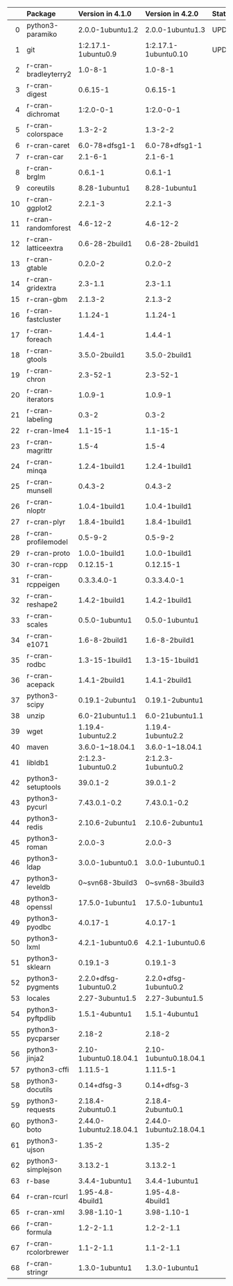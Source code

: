 <!-- markdown-link-check-disable -->

|    | Package              | Version in 4.1.0        | Version in 4.2.0        | Status   |
|---:|:---------------------|:------------------------|:------------------------|:---------|
|  0 | python3-paramiko     | 2.0.0-1ubuntu1.2        | 2.0.0-1ubuntu1.3        | UPDATED  |
|  1 | git                  | 1:2.17.1-1ubuntu0.9     | 1:2.17.1-1ubuntu0.10    | UPDATED  |
|  2 | r-cran-bradleyterry2 | 1.0-8-1                 | 1.0-8-1                 |          |
|  3 | r-cran-digest        | 0.6.15-1                | 0.6.15-1                |          |
|  4 | r-cran-dichromat     | 1:2.0-0-1               | 1:2.0-0-1               |          |
|  5 | r-cran-colorspace    | 1.3-2-2                 | 1.3-2-2                 |          |
|  6 | r-cran-caret         | 6.0-78+dfsg1-1          | 6.0-78+dfsg1-1          |          |
|  7 | r-cran-car           | 2.1-6-1                 | 2.1-6-1                 |          |
|  8 | r-cran-brglm         | 0.6.1-1                 | 0.6.1-1                 |          |
|  9 | coreutils            | 8.28-1ubuntu1           | 8.28-1ubuntu1           |          |
| 10 | r-cran-ggplot2       | 2.2.1-3                 | 2.2.1-3                 |          |
| 11 | r-cran-randomforest  | 4.6-12-2                | 4.6-12-2                |          |
| 12 | r-cran-latticeextra  | 0.6-28-2build1          | 0.6-28-2build1          |          |
| 13 | r-cran-gtable        | 0.2.0-2                 | 0.2.0-2                 |          |
| 14 | r-cran-gridextra     | 2.3-1.1                 | 2.3-1.1                 |          |
| 15 | r-cran-gbm           | 2.1.3-2                 | 2.1.3-2                 |          |
| 16 | r-cran-fastcluster   | 1.1.24-1                | 1.1.24-1                |          |
| 17 | r-cran-foreach       | 1.4.4-1                 | 1.4.4-1                 |          |
| 18 | r-cran-gtools        | 3.5.0-2build1           | 3.5.0-2build1           |          |
| 19 | r-cran-chron         | 2.3-52-1                | 2.3-52-1                |          |
| 20 | r-cran-iterators     | 1.0.9-1                 | 1.0.9-1                 |          |
| 21 | r-cran-labeling      | 0.3-2                   | 0.3-2                   |          |
| 22 | r-cran-lme4          | 1.1-15-1                | 1.1-15-1                |          |
| 23 | r-cran-magrittr      | 1.5-4                   | 1.5-4                   |          |
| 24 | r-cran-minqa         | 1.2.4-1build1           | 1.2.4-1build1           |          |
| 25 | r-cran-munsell       | 0.4.3-2                 | 0.4.3-2                 |          |
| 26 | r-cran-nloptr        | 1.0.4-1build1           | 1.0.4-1build1           |          |
| 27 | r-cran-plyr          | 1.8.4-1build1           | 1.8.4-1build1           |          |
| 28 | r-cran-profilemodel  | 0.5-9-2                 | 0.5-9-2                 |          |
| 29 | r-cran-proto         | 1.0.0-1build1           | 1.0.0-1build1           |          |
| 30 | r-cran-rcpp          | 0.12.15-1               | 0.12.15-1               |          |
| 31 | r-cran-rcppeigen     | 0.3.3.4.0-1             | 0.3.3.4.0-1             |          |
| 32 | r-cran-reshape2      | 1.4.2-1build1           | 1.4.2-1build1           |          |
| 33 | r-cran-scales        | 0.5.0-1ubuntu1          | 0.5.0-1ubuntu1          |          |
| 34 | r-cran-e1071         | 1.6-8-2build1           | 1.6-8-2build1           |          |
| 35 | r-cran-rodbc         | 1.3-15-1build1          | 1.3-15-1build1          |          |
| 36 | r-cran-acepack       | 1.4.1-2build1           | 1.4.1-2build1           |          |
| 37 | python3-scipy        | 0.19.1-2ubuntu1         | 0.19.1-2ubuntu1         |          |
| 38 | unzip                | 6.0-21ubuntu1.1         | 6.0-21ubuntu1.1         |          |
| 39 | wget                 | 1.19.4-1ubuntu2.2       | 1.19.4-1ubuntu2.2       |          |
| 40 | maven                | 3.6.0-1~18.04.1         | 3.6.0-1~18.04.1         |          |
| 41 | libldb1              | 2:1.2.3-1ubuntu0.2      | 2:1.2.3-1ubuntu0.2      |          |
| 42 | python3-setuptools   | 39.0.1-2                | 39.0.1-2                |          |
| 43 | python3-pycurl       | 7.43.0.1-0.2            | 7.43.0.1-0.2            |          |
| 44 | python3-redis        | 2.10.6-2ubuntu1         | 2.10.6-2ubuntu1         |          |
| 45 | python3-roman        | 2.0.0-3                 | 2.0.0-3                 |          |
| 46 | python3-ldap         | 3.0.0-1ubuntu0.1        | 3.0.0-1ubuntu0.1        |          |
| 47 | python3-leveldb      | 0~svn68-3build3         | 0~svn68-3build3         |          |
| 48 | python3-openssl      | 17.5.0-1ubuntu1         | 17.5.0-1ubuntu1         |          |
| 49 | python3-pyodbc       | 4.0.17-1                | 4.0.17-1                |          |
| 50 | python3-lxml         | 4.2.1-1ubuntu0.6        | 4.2.1-1ubuntu0.6        |          |
| 51 | python3-sklearn      | 0.19.1-3                | 0.19.1-3                |          |
| 52 | python3-pygments     | 2.2.0+dfsg-1ubuntu0.2   | 2.2.0+dfsg-1ubuntu0.2   |          |
| 53 | locales              | 2.27-3ubuntu1.5         | 2.27-3ubuntu1.5         |          |
| 54 | python3-pyftpdlib    | 1.5.1-4ubuntu1          | 1.5.1-4ubuntu1          |          |
| 55 | python3-pycparser    | 2.18-2                  | 2.18-2                  |          |
| 56 | python3-jinja2       | 2.10-1ubuntu0.18.04.1   | 2.10-1ubuntu0.18.04.1   |          |
| 57 | python3-cffi         | 1.11.5-1                | 1.11.5-1                |          |
| 58 | python3-docutils     | 0.14+dfsg-3             | 0.14+dfsg-3             |          |
| 59 | python3-requests     | 2.18.4-2ubuntu0.1       | 2.18.4-2ubuntu0.1       |          |
| 60 | python3-boto         | 2.44.0-1ubuntu2.18.04.1 | 2.44.0-1ubuntu2.18.04.1 |          |
| 61 | python3-ujson        | 1.35-2                  | 1.35-2                  |          |
| 62 | python3-simplejson   | 3.13.2-1                | 3.13.2-1                |          |
| 63 | r-base               | 3.4.4-1ubuntu1          | 3.4.4-1ubuntu1          |          |
| 64 | r-cran-rcurl         | 1.95-4.8-4build1        | 1.95-4.8-4build1        |          |
| 65 | r-cran-xml           | 3.98-1.10-1             | 3.98-1.10-1             |          |
| 66 | r-cran-formula       | 1.2-2-1.1               | 1.2-2-1.1               |          |
| 67 | r-cran-rcolorbrewer  | 1.1-2-1.1               | 1.1-2-1.1               |          |
| 68 | r-cran-stringr       | 1.3.0-1ubuntu1          | 1.3.0-1ubuntu1          |          |